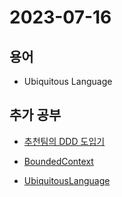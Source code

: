 # 2023-07-16

## 용어

- Ubiquitous Language

## 추가 공부

- [추천팀의 DDD 도입기](https://tech.kakao.com/2022/12/12/ddd-of-recommender-team/)

- [BoundedContext](https://martinfowler.com/bliki/BoundedContext.html)

- [UbiquitousLanguage](https://martinfowler.com/bliki/UbiquitousLanguage.html)